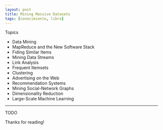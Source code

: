 ```yaml
---
layout: post
title: Mining Massive Datasets
tags: [conocimiento, libro]
---
```


<!--Resumen-->

Topics 

- Data Mining
- MapReduce and the New Software Stack
- Fiding Similar Items
- Mining Data Streams
- Link Analysis
- Frequent Itemsets
- Clustering
- Advertising on the Web
- Recommendation Systems
- Mining Social-Network Graphs
- Dimensionality Reduction
- Large-Scale Machine Learning

---

<!--more-->
TODO
  
Thanks for reading!